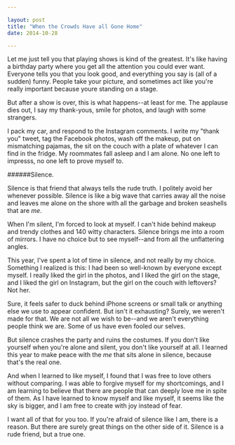 ```yaml
---

layout: post
title: "When the Crowds Have all Gone Home"
date: 2014-10-28

---
```


Let me just tell you that playing shows is kind of the greatest. It's like having a birthday party where you get all the attention you could ever want. Everyone tells you that you look good, and everything you say is (all of a sudden) funny. People take your picture, and sometimes act like you're really important because youre standing on a stage. 

But after a show is over, this is what happens--at least for me. The applause dies out, I say my thank-yous, smile for photos, and laugh with some strangers. 

I pack my car, and respond to the Instagram comments. I write my "thank you" tweet, tag the Facebook photos, wash off the makeup, put on mismatching pajamas, the sit on the couch with a plate of whatever I can find in the fridge. My roommates fall asleep and I am alone. No one left to impresss, no one left to prove myself to. 

######Silence. 

Silence is that friend that always tells the rude truth. I politely avoid her whenever possible. Silence is like a big wave that carries away all the noise and leaves me alone on the shore with all the garbage and broken seashells that are *me*. 

When I'm silent, I'm forced to look at myself. I can't hide behind makeup and trendy clothes and 140 witty characters. Silence brings me into a room of mirrors. I have no choice but to see myself--and from all the unflattering angles.

This year, I've spent a lot of time in silence, and not really by my choice. Something I realized is this: I had been so well-known by everyone except myself. I really liked the girl in the photos, and I liked the girl on the stage, and I liked the girl on Instagram, but the girl on the couch with leftovers? Not her.

Sure, it feels safer to duck behind iPhone screens or small talk or anything else we use to appear confident. But isn't it exhausting? Surely, we weren't made for that. We are not all we wish to be--and we aren't everything people think we are. Some of us have even fooled our selves. 

But silence crashes the party and ruins the costumes. If you don't like yourself when you're alone and silent, you don't like yourself at all. I learned this year to make peace with the *me* that sits alone in silence, because that's the real one. 

And when I learned to like myself, I found that I was free to love others without comparing. I was able to forgive myself for my shortcomings, and I am learning to believe that there are people that can deeply love me in spite of them. As I have learned to know myself and like myself, it seems like the sky is bigger, and I am free to create with joy instead of fear. 

I want all of that for you too. If you're afraid of silence like I am, there is a reason. But there are surely great things on the other side of it. Silence is a rude friend, but a true one.